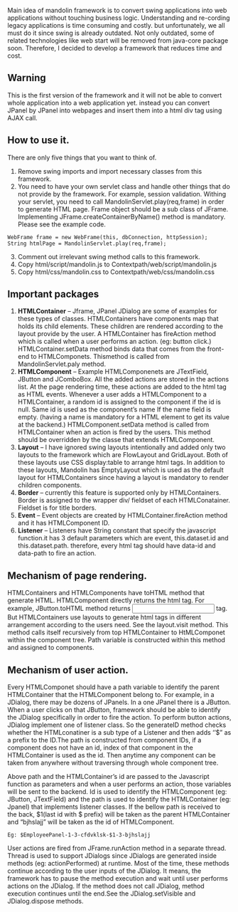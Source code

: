 Main idea of mandolin framework is to convert swing applications into web applications without touching business logic. Understanding and re-cording legacy applications is time consuming and costly. but unfortunately, we all must do it since swing is already outdated. Not only outdated, some of related technologies like web start will be removed from java-core package soon. Therefore, I decided to develop a framework that reduces time and cost. 

## Warning
This is the first version of the framework and it will not be able to convert whole application into a web application yet. instead you can convert JPanel by JPanel into webpages and insert them into a html div tag using AJAX call. 

## How to use it. 
There are only five things that you want to think of. 
1.	Remove swing imports and import necessary classes from this framework. 
2.	You need to have your own servlet class and handle other things that do not provide by the framework. For example, session validation. Withing your servlet, you need to call MandolinServlet.play(req,frame) in order to generate HTML page. Frame object should be a sub class of JFrame. Implementing JFrame.createContainerByName() method is mandatory. Please see the example code. 
```
WebFrame frame = new WebFrame(this, dbConnection, httpSession);
String htmlPage = MandolinServlet.play(req,frame);
```
3.	Comment out irrelevant swing method calls to this framework. 
4.	Copy html/script/mandolin.js to Contextpath/web/script/mandolin.js
5.	Copy html/css/mandolin.css to Contextpath/web/css/mandolin.css


## Important packages

1.	**HTMLContainer** – Jframe, JPanel JDialog are some of examples for these types of classes. HTMLContainers have components map that holds its child elements. These children are rendered according to the layout provide by the user. A HTMLContainer has fireAction method which is called when a user performs an action. (eg: button click.) HTMLContainer.setData method binds data that comes from the front-end to HTMLComponets. Thismethod is called from MandolinServlet.paly method.
2.	**HTMLComponent** – Example HTMLComponenets are JTextField, JButton and JComboBox. All the added actions are stored in the actions list. At the page rendering time, these actions are added to the html tag as HTML events. Whenever a user adds a HTMLComponent to a HTMLContainer, a random id is assigned to the component if the id is null. Same id is used as the component’s name If the name field is empty. (having a name is mandatory for a HTML element to get its value at the backend.) HTMLComponent.setData method is called from HTMLContainer when an action is fired by the users.  This method should be overridden by the classe that extends HTMLComponent. 
3.	**Layout** – I have ignored swing layouts intentionally and added only two layouts to the framework which are FlowLayout and GridLayout. Both of these layouts use CSS display:table to arrange html tags. In addition to these layouts, Mandolin has EmptyLayout which is used as the default layout for HTMLContainers since having a layout is mandatory to render children components. 
4.	**Border** – currently this feature is supported only by HTMLContainers. Border is assigned to the wrapper div/ fieldset of each HTMLConatainer. Fieldset is for title borders.
5.	**Event** – Event objects are created by HTMLContainer.fireAction method and it has HTMLComponent ID. 
6.	**Listener** – Listeners have String constant that specify the javascript function.it has 3 default parameters which are event, this.dataset.id and this.dataset.path. therefore, every html tag should have data-id and data-path to fire an action.

## Mechanism of page rendering.

HTMLContainers and HTMLComponents have toHTML method that generate HTML. HTMLComponent directly returns the html tag. For example, JButton.toHTML method returns <input type=’button’> tag. But HTMLContainers use layouts to generate html tags in different arrangement according to the users need. See the layout.visit method. This method calls itself recursively from top HTMLContainer to HtMLComponet within the component tree. Path variable is constructed within this method and assigned to components. 

## Mechanism of user action. 

Every HTMLComponet should have a path variable to identify the parent HTMLContainer that the HTMLComponent belong to. For example, in a JDialog, there may be dozens of JPanels. In a one JPanel there is a JButton. When a user clicks on that JButton, framework should be able to identify the JDialog specifically in order to fire the action. To perform button actions, JDialog implement one of listener class. So the generateID method checks whether the HTMLconatiner is a sub type of a Listener and then adds ‘’$” as a prefix to the ID.The path is constructed from component IDs, if a component does not have an id, index of that component in the HTMLContainer is used as the id. Then anytime any component can be taken from anywhere without traversing through whole component tree.  

Above path and the HTMLContainer’s id are passed to the Javascript function as parameters and when a user performs an action, those variables will be sent to the backend. Id is used to identify the HTMLComponent (eg: JButton, JTextField) and the path is used to identify the HTMLContainer (eg: Jpanel) that implements listener classes. 
If the bellow path is received to the back, $1(last id with $ prefix) will be taken as the parent HTMLContainer and “bjhslajj” will be taken as the id of HTMLComponent. 

`Eg: $EmployeePanel-1-3-cfdvklsk-$1-3-bjhslajj`

User actions are fired from JFrame.runAction method in a separate thread. Thread is used to support JDialogs since JDialogs are generated inside methods (eg: actionPerformed) at runtime. Most of the time, these methods continue according to the user inputs of the JDialog. It means, the framework has to pause the method execution and wait until user performs actions on the JDialog. If the method does not call JDialog, method execution continues until the end.See the JDialog.setVisible and JDialog.dispose methods.

